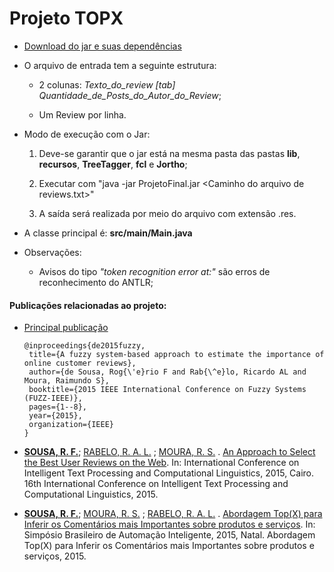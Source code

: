 
# Projeto TOPX

  

*  [Download do jar e suas dependências](https://www.dropbox.com/s/5jlz4asb49swuwz/TopX.zip?dl=0)

* O arquivo de entrada tem a seguinte estrutura:

	* 2 colunas: *Texto_do_review [tab] Quantidade_de_Posts_do_Autor_do_Review*;

	* Um Review por linha.

  

* Modo de execução com o Jar:

	1. Deve-se garantir que o jar está na mesma pasta das pastas **lib**, **recursos**, **TreeTagger**, **fcl** e **Jortho**;

	2. Executar com "java -jar ProjetoFinal.jar \<Caminho do arquivo de reviews.txt\>"
	
	4. A saída será realizada por meio do arquivo com extensão <arquivodereviews>.res.

  
* A classe principal é: **src/main/Main.java**

  

* Observações:

	* Avisos do tipo *"token recognition error at:"* são erros de reconhecimento do ANTLR;

  

#### Publicações relacionadas ao projeto:
* [Principal publicação](https://ieeexplore.ieee.org/stamp/stamp.jsp?arnumber=7337914)
	```
	@inproceedings{de2015fuzzy,
	 title={A fuzzy system-based approach to estimate the importance of online customer reviews},
	 author={de Sousa, Rog{\'e}rio F and Rab{\^e}lo, Ricardo AL and Moura, Raimundo S},
	 booktitle={2015 IEEE International Conference on Fuzzy Systems (FUZZ-IEEE)},
	 pages={1--8},
	 year={2015},
	 organization={IEEE}
	}
	```

* **[SOUSA, R. F.](http://lattes.cnpq.br/9346694618502913)**; [RABELO, R. A. L.](http://buscatextual.cnpq.br/buscatextual/visualizacv.do?id=K4732267Z2) ; [MOURA, R. S.](http://lattes.cnpq.br/7902070751612416) . [An Approach to Select the Best User Reviews on the Web](https://www.ijcla.org/2016-1/IJCLA-2016-1-pp-121-141-preprint.pdf). In: International Conference on Intelligent Text Processing and Computational Linguistics, 2015, Cairo. 16th International Conference on Intelligent Text Processing and Computational Linguistics, 2015.

* **[SOUSA, R. F.](http://lattes.cnpq.br/9346694618502913)**; [MOURA, R. S.](http://lattes.cnpq.br/7902070751612416) ; [RABELO, R. A. L.](http://buscatextual.cnpq.br/buscatextual/visualizacv.do?id=K4732267Z2) . [Abordagem Top(X) para Inferir os Comentários mais Importantes sobre produtos e serviços](http://swge.inf.br/SBAI2015/anais/113.PDF). In: Simpósio Brasileiro de Automação Inteligente, 2015, Natal. Abordagem Top(X) para Inferir os Comentários mais Importantes sobre produtos e serviços, 2015.